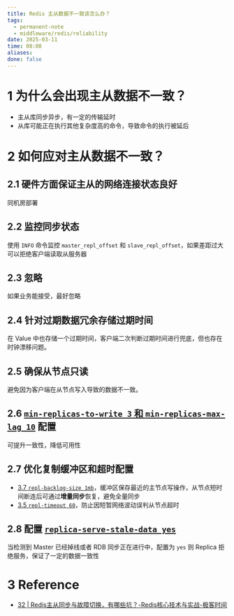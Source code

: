 ```yaml
---
title: Redis 主从数据不一致该怎么办？
tags:
  - permanent-note
  - middleware/redis/reliability
date: 2025-03-11
time: 08:08
aliases: 
done: false
---
```

# 1 为什么会出现主从数据不一致？

* 主从库同步异步，有一定的传输延时
* 从库可能正在执行其他复杂度高的命令，导致命令的执行被延后
# 2 如何应对主从数据不一致？
## 2.1 硬件方面保证主从的网络连接状态良好
同机房部署
## 2.2 监控同步状态
使用 `INFO` 命令监控 `master_repl_offset` 和 `slave_repl_offset`，如果差距过大可以拒绝客户端读取从服务器
## 2.3 忽略
如果业务能接受，最好忽略
## 2.4 针对过期数据冗余存储过期时间
在 Value 中也存储一个过期时间，客户端二次判断过期时间进行兜底，但也存在时钟漂移问题。
## 2.5 确保从节点只读
避免因为客户端在从节点写入导致的数据不一致。
## 2.6 [`min-replicas-to-write 3` 和 `min-replicas-max-lag 10`](Redis%20主从同步.md#3.13%20`min-replicas-to-write%203`%20和%20`min-replicas-max-lag%2010`) 配置
可提升一致性，降低可用性
## 2.7 优化复制缓冲区和超时配置
* [3.7 `repl-backlog-size 1mb`](Redis%20主从同步.md#3.7%20`repl-backlog-size%201mb`)，缓冲区保存最近的主节点写操作，从节点短时间断连后可通过**增量同步**恢复，避免全量同步
* [3.5 `repl-timeout 60`](Redis%20主从同步.md#3.5%20`repl-timeout%2060`)，防止因短暂网络波动误判从节点超时
## 2.8 配置 [ `replica-serve-stale-data yes`](Redis%20主从同步.md#3.1%20`replica-serve-stale-data%20yes`)
当检测到 Master 已经掉线或者 RDB 同步正在进行中，配置为 `yes` 则 Replica 拒绝服务，保证了一定的数据一致性


# 3 Reference
* [32 \| Redis主从同步与故障切换，有哪些坑？-Redis核心技术与实战-极客时间](https://time.geekbang.org/column/article/303247)